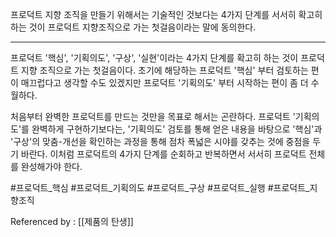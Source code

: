 
프로덕트 지향 조직을 만들기 위해서는 기술적인 것보다는 4가지 단계를 서서히 확고히 하는 것이 프로덕트 지향조직으로 가는 첫걸음이라는 말에 동의한다.

----

프로덕트 '핵심', '기획의도', '구상', '실현'이라는 4가지 단계를 확고히 하는 것이 프로덕트 지향 조직으로 가는 첫걸음이다. 초기에 해당하는 프로덕트 '핵심' 부터 검토하는 편이 매끄럽다고 생각할 수도 있겠지만 프로덕트 '기획의도' 부터 시작하는 편이 좀 더 수월하다.

처음부터 완벽한 프로덕트를 만드는 것만을 목표로 해서는 곤란하다. 프로덕트 '기획의도'를 완벽하게 구현하기보다는, '기획의도' 검토를 통해 얻은 내용을 바탕으로 '핵심'과 '구상'의 맞춤-개선을 확인하는 과정을 통해 점차 폭넓은 시야를 갖추는 것에 중점을 두기 바란다. 이처럼 프로덕트의 4가지 단계를 순회하고 반복하면서 서서히 프로덕트 전체를 완성해가야 한다.

#프로덕트_핵심 #프로덕트_기획의도 #프로덕트_구상 #프로덕트_실행 #프로덕트_지향조직

Referenced by : [[제품의 탄생]]